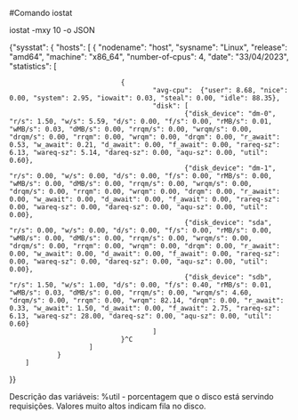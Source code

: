 #Comando iostat 

iostat -mxy 10 -o JSON

{"sysstat": {
        "hosts": [
                {
                        "nodename": "host",
                        "sysname": "Linux",
                        "release": "amd64",
                        "machine": "x86_64",
                        "number-of-cpus": 4,
                        "date": "33/04/2023",
                        "statistics": [

                                {
                                        "avg-cpu":  {"user": 8.68, "nice": 0.00, "system": 2.95, "iowait": 0.03, "steal": 0.00, "idle": 88.35},
                                        "disk": [
                                                {"disk_device": "dm-0", "r/s": 1.50, "w/s": 5.59, "d/s": 0.00, "f/s": 0.00, "rMB/s": 0.01, "wMB/s": 0.03, "dMB/s": 0.00, "rrqm/s": 0.00, "wrqm/s": 0.00, "drqm/s": 0.00, "rrqm": 0.00, "wrqm": 0.00, "drqm": 0.00, "r_await": 0.53, "w_await": 0.21, "d_await": 0.00, "f_await": 0.00, "rareq-sz": 6.13, "wareq-sz": 5.14, "dareq-sz": 0.00, "aqu-sz": 0.00, "util": 0.60},
                                                {"disk_device": "dm-1", "r/s": 0.00, "w/s": 0.00, "d/s": 0.00, "f/s": 0.00, "rMB/s": 0.00, "wMB/s": 0.00, "dMB/s": 0.00, "rrqm/s": 0.00, "wrqm/s": 0.00, "drqm/s": 0.00, "rrqm": 0.00, "wrqm": 0.00, "drqm": 0.00, "r_await": 0.00, "w_await": 0.00, "d_await": 0.00, "f_await": 0.00, "rareq-sz": 0.00, "wareq-sz": 0.00, "dareq-sz": 0.00, "aqu-sz": 0.00, "util": 0.00},
                                                {"disk_device": "sda", "r/s": 0.00, "w/s": 0.00, "d/s": 0.00, "f/s": 0.00, "rMB/s": 0.00, "wMB/s": 0.00, "dMB/s": 0.00, "rrqm/s": 0.00, "wrqm/s": 0.00, "drqm/s": 0.00, "rrqm": 0.00, "wrqm": 0.00, "drqm": 0.00, "r_await": 0.00, "w_await": 0.00, "d_await": 0.00, "f_await": 0.00, "rareq-sz": 0.00, "wareq-sz": 0.00, "dareq-sz": 0.00, "aqu-sz": 0.00, "util": 0.00},
                                                {"disk_device": "sdb", "r/s": 1.50, "w/s": 1.00, "d/s": 0.00, "f/s": 0.40, "rMB/s": 0.01, "wMB/s": 0.03, "dMB/s": 0.00, "rrqm/s": 0.00, "wrqm/s": 4.60, "drqm/s": 0.00, "rrqm": 0.00, "wrqm": 82.14, "drqm": 0.00, "r_await": 0.33, "w_await": 1.50, "d_await": 0.00, "f_await": 2.75, "rareq-sz": 6.13, "wareq-sz": 28.00, "dareq-sz": 0.00, "aqu-sz": 0.00, "util": 0.60}
                                        ]
                                }^C
                        ]
                }
        ]
}}



Descrição das variáveis:
%util - porcentagem que o disco está servindo requisições. Valores muito altos indicam fila no disco.